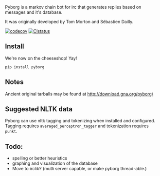 ﻿Pyborg is a markov chain bot for irc that generates replies based on messages and it's database.

It was originally developed by Tom Morton and Sébastien Dailly.

[![codecov](https://codecov.io/gh/jrabbit/pyborg-1up/branch/master/graph/badge.svg)](https://codecov.io/gh/jrabbit/pyborg-1up)
[![CIstatus](https://travis-ci.org/jrabbit/pyborg-1up.svg)](https://travis-ci.org/jrabbit/pyborg-1up)

Install
--------
We're now on the cheeseshop! Yay!

`pip install pyborg`


Notes
-----

Ancient original tarballs may be found at http://download.gna.org/pyborg/



Suggested NLTK data
-------------------

Pyborg can use nltk tagging and tokenizing when installed and configured. Tagging requires `averaged_perceptron_tagger` and tokenization requires `punkt`.


Todo:
-----

* spelling or better heuristics
* graphing and visualization of the database
* Move to irclib? (mutli server capable, or make pyborg thread-able.)
